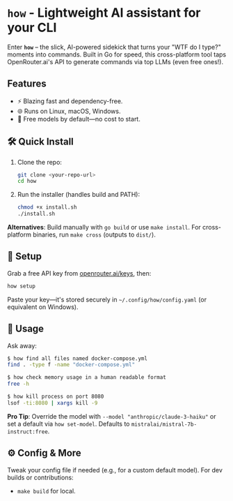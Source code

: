 # `how` - Lightweight AI assistant for your CLI

Enter **`how`** – the slick, AI-powered sidekick that turns your "WTF do I type?" moments into commands. Built in Go for speed, this cross-platform tool taps OpenRouter.ai's API to generate commands via top LLMs (even free ones!).

## Features
- ⚡ Blazing fast and dependency-free.
- 🌐 Runs on Linux, macOS, Windows.
- 💸 Free models by default—no cost to start.

## 🛠️ Quick Install
1. Clone the repo:
   ```bash
   git clone <your-repo-url>
   cd how
   ```
2. Run the installer (handles build and PATH):
   ```bash
   chmod +x install.sh
   ./install.sh
   ```

**Alternatives**: Build manually with `go build` or use `make install`. For cross-platform binaries, run `make cross` (outputs to `dist/`).

## 🔑 Setup
Grab a free API key from [openrouter.ai/keys](https://openrouter.ai/keys), then:
```bash
how setup
```
Paste your key—it's stored securely in `~/.config/how/config.yaml` (or equivalent on Windows).

## 🎯 Usage
Ask away:
```bash
$ how find all files named docker-compose.yml
find . -type f -name "docker-compose.yml"

$ how check memory usage in a human readable format
free -h

$ how kill process on port 8080
lsof -ti:8080 | xargs kill -9
```

**Pro Tip**: Override the model with `--model "anthropic/claude-3-haiku"` or set a default via `how set-model`. Defaults to `mistralai/mistral-7b-instruct:free`.

## ⚙️ Config & More
Tweak your config file if needed (e.g., for a custom default model). For dev builds or contributions:
- `make build` for local.
